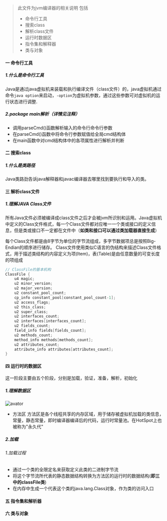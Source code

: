 >此文件为jvm编译器的相关说明
>包括 
>- 命令行工具
>- 搜索class
>- 解析class文件
>- 运行时数据区
>- 指令集和解释器
>- 类与对象

#### 一 命令行工具
##### 1.什么是命令行工具
Java是通过java虚拟机来装载和执行编译文件（class文件）的，java虚拟机通过命令```java option```来启动，```-option```为虚拟机参数，通过这些参数可对虚拟机的运行状态进行调整. 

##### 2.package main解析（详情见注释）
- 调用parseCmd()函数解析输入的命令行命令行参数
- 在parseCmd()函数中将命令行参数赋值给全局cmd结构体
- 在main函数中对cmd结构体中的各项属性进行解析并判断



#### 二 搜索class
##### 1.什么是类路径
Java类路劲告诉java解释器和javac编译器去哪里找到要执行和导入的类。

#### 三 解析class文件
##### 1.理解JAVA Class文件
所有Java文件必须被编译成class文件之后才会被jvm所识别和运用。Java虚拟机中定义的Class文件格式，每一个Class文件都对应唯一一个类或接口的定义信息，但是类或接口不一定都在文件中（**如类和接口可以通过类加载器直接生成**）

每个Class文件都是由8字节为单位的字节流组成，多字节数据项总是按照Big-Endian的顺序进行储存。
Class文件使用类似C语言的伪结构来描述Class文件格式，用于描述类结构的内容定义为项(Item)，表(Table)是由任意数量的可变长度的项组成
```C++
// ClassFile的基本机构
ClassFile { 
    u4 magic; 
    u2 minor_version; 
    u2 major_version; 
    u2 constant_pool_count; 
    cp_info constant_pool[constant_pool_count-1]; 
    u2 access_flags; 
    u2 this_class; 
    u2 super_class; 
    u2 interfaces_count; 
    u2 interfaces[interfaces_count]; 
    u2 fields_count; 
    field_info fields[fields_count]; 
    u2 methods_count; 
    method_info methods[methods_count]; 
    u2 attributes_count; 
    attribute_info attributes[attributes_count]; 
}
```

#### 四 运行时的数据区
这一阶段主要由五个阶段，分别是加载，验证，准备，解析，初始化
##### 1.理解数据区
![avator](https://img-blog.csdn.net/20171014180538873?watermark/2/text/aHR0cDovL2Jsb2cuY3Nkbi5uZXQvdTAxMTQ2NDUzNg==/font/5a6L5L2T/fontsize/400/fill/I0JBQkFCMA==/dissolve/70/gravity/SouthEast )
- 方法区
方法区是各个线程共享的内存区域，用于储存被虚拟机加载的类信息，常量，静态常量，即时编译器编译后的代码，运行时常量池。在HotSpot上也被称为"永久代"

##### 2.加载
###### 1.加载过程
- 通过一个类的全限定名来获取定义此类的二进制字节流
- 将这个字节流所代表的静态数据结构转换为方法区的运行时的数据结构(**即三中的classFile类**)
- 在内存中生成一个代表这个类的java.lang.Class对象，作为类的访问入口

#### 五 指令集和解析器

#### 六 类与对象

